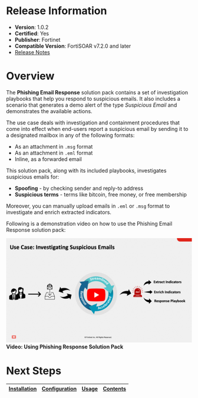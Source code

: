 # Release Information

- **Version**:  1.0.2
- **Certified**: Yes
- **Publisher**: Fortinet
- **Compatible Version**: FortiSOAR v7.2.0 and later
- [Release Notes](./release_notes.md)

# Overview

The **Phishing Email Response** solution pack contains a set of investigation playbooks that help you respond to suspicious emails. It also includes a scenario that generates a demo alert of the type *Suspicious Email* and demonstrates the available actions.

The use case deals with investigation and containment procedures that come into effect when end-users report a suspicious email by sending it to a designated mailbox in any of the following formats:

- As an attachment in `.msg` format
- As an attachment in `.eml` format
- Inline, as a forwarded email

This solution pack, along with its included playbooks, investigates suspicious emails for:
- **Spoofing** - by checking sender and reply-to address
- **Suspicious terms** - terms like bitcoin, free money, or free membership

Moreover, you can manually upload emails in `.eml` or `.msg` format to investigate and enrich extracted indicators.

Following is a demonstration video on how to use the Phishing Email Response solution pack:

[![](./docs/res/phishing-email-response-thumbnail.png)](https://www.youtube.com/watch?v=Ch6yTGiES7I)
**Video: Using Phishing Response Solution Pack**

# Next Steps

| [Installation](./docs/setup.md#installation) | [Configuration](./docs/setup.md#configuration) | [Usage](./docs/usage.md) | [Contents](./docs/contents.md) |
|----------------------------------------------|------------------------------------------------|--------------------------|--------------------------------|